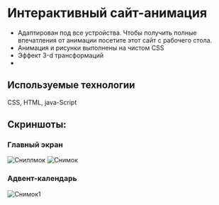 # Интерактивный сайт-анимация
* Адаптирован под все устройства. Чтобы получить полные впечатления от анимации посетите этот сайт с рабочего стола. 
* Анимация и рисунки выполнены на чистом CSS
* Эффект 3-d трансформаций
* 
## Используемые технологии 
CSS, HTML, java-Script
##  Cкриншоты:
### Главный экран
![Сниллмок](https://github.com/White2000rabbit/happyChristmas/assets/121927745/8144adca-2044-4da4-8945-b205ab74a125)
![Снимок](https://github.com/White2000rabbit/happyChristmas/assets/121927745/40fe66a5-17fb-4513-9f91-f0ab3b606b9f)
### Адвент-календарь 
![Снимок1](https://github.com/White2000rabbit/happyChristmas/assets/121927745/b55e7ad0-6303-45f5-95a2-8f19088173d2)
